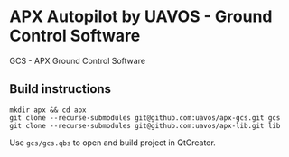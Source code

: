# APX Autopilot by UAVOS - Ground Control Software

GCS - APX Ground Control Software

## Build instructions

```
mkdir apx && cd apx
git clone --recurse-submodules git@github.com:uavos/apx-gcs.git gcs
git clone --recurse-submodules git@github.com:uavos/apx-lib.git lib
```

Use `gcs/gcs.qbs` to open and build project in QtCreator.


